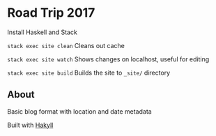 # Road Trip 2017

Install Haskell and Stack

`stack exec site clean` Cleans out cache

`stack exec site watch` Shows changes on localhost, useful for editing

`stack exec site build` Builds the site to `_site/` directory

## About

Basic blog format with location and date metadata

Built with [Hakyll](https://jaspervdj.be/hakyll/)
